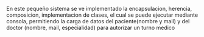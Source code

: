 En este pequeño sistema se ve implementado la encapsulacion, herencia, composicion, implementacion de clases, el cual se puede ejecutar mediante consola, permitiendo la carga de datos del paciente(nombre y mail) y del doctor (nombre, mail, especialidad) para autorizar un turno medico
